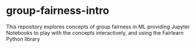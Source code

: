 # group-fairness-intro
This repository explores concepts of group fairness in ML providing Jupyter Notebooks to play with the concepts interactively, and using the Fairlearn Python library
